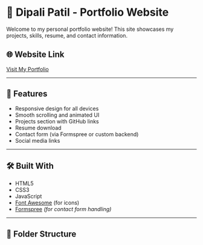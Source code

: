 # 💼 Dipali Patil - Portfolio Website

Welcome to my personal portfolio website! This site showcases my projects, skills, resume, and contact information.

## 🌐 Website Link

[Visit My Portfolio](https://dipali-32.github.io/MyPortfolio)  


---

## 🚀 Features

- Responsive design for all devices
- Smooth scrolling and animated UI
- Projects section with GitHub links
- Resume download
- Contact form (via Formspree or custom backend)
- Social media links

---

## 🛠️ Built With

- HTML5  
- CSS3  
- JavaScript  
- [Font Awesome](https://fontawesome.com/) (for icons)  
- [Formspree](https://formspree.io/) *(for contact form handling)*

---

## 📂 Folder Structure

